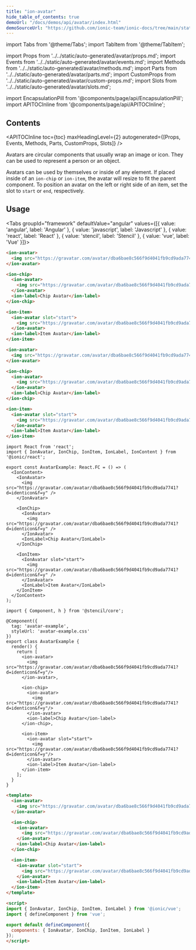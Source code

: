 ```yaml
---
title: "ion-avatar"
hide_table_of_contents: true
demoUrl: "/docs/demos/api/avatar/index.html"
demoSourceUrl: "https://github.com/ionic-team/ionic-docs/tree/main/static/demos/api/avatar/index.html"
---
```

import Tabs from '@theme/Tabs';
import TabItem from '@theme/TabItem';

import Props from '../../static/auto-generated/avatar/props.md';
import Events from '../../static/auto-generated/avatar/events.md';
import Methods from '../../static/auto-generated/avatar/methods.md';
import Parts from '../../static/auto-generated/avatar/parts.md';
import CustomProps from '../../static/auto-generated/avatar/custom-props.md';
import Slots from '../../static/auto-generated/avatar/slots.md';

<head>
  <title>ion-avatar: Circular Application Avatar Icon Component</title>
  <meta name="description" content="Ion-avatars are circular application components that wrap an image or icon. They can represent a person or an object, by themselves or inside of any element." />
</head>

import EncapsulationPill from '@components/page/api/EncapsulationPill';
import APITOCInline from '@components/page/api/APITOCInline';

<EncapsulationPill type="shadow" />

<h2 className="table-of-contents__title">Contents</h2>

<APITOCInline
  toc={toc}
  maxHeadingLevel={2}
  autogenerated={[Props, Events, Methods, Parts, CustomProps, Slots]}
/>



Avatars are circular components that usually wrap an image or icon. They can be used to represent a person or an object.

Avatars can be used by themselves or inside of any element. If placed inside of an `ion-chip` or `ion-item`, the avatar will resize to fit the parent component. To position an avatar on the left or right side of an item, set the slot to `start` or `end`, respectively.




## Usage

<Tabs groupId="framework" defaultValue="angular" values={[{ value: 'angular', label: 'Angular' }, { value: 'javascript', label: 'Javascript' }, { value: 'react', label: 'React' }, { value: 'stencil', label: 'Stencil' }, { value: 'vue', label: 'Vue' }]}>

<TabItem value="angular">

```html
<ion-avatar>
  <img src="https://gravatar.com/avatar/dba6bae8c566f9d4041fb9cd9ada7741?d=identicon&f=y">
</ion-avatar>

<ion-chip>
  <ion-avatar>
    <img src="https://gravatar.com/avatar/dba6bae8c566f9d4041fb9cd9ada7741?d=identicon&f=y">
  </ion-avatar>
  <ion-label>Chip Avatar</ion-label>
</ion-chip>

<ion-item>
  <ion-avatar slot="start">
    <img src="https://gravatar.com/avatar/dba6bae8c566f9d4041fb9cd9ada7741?d=identicon&f=y">
  </ion-avatar>
  <ion-label>Item Avatar</ion-label>
</ion-item>
```

</TabItem>


<TabItem value="javascript">

```html
<ion-avatar>
  <img src="https://gravatar.com/avatar/dba6bae8c566f9d4041fb9cd9ada7741?d=identicon&f=y">
</ion-avatar>

<ion-chip>
  <ion-avatar>
    <img src="https://gravatar.com/avatar/dba6bae8c566f9d4041fb9cd9ada7741?d=identicon&f=y">
  </ion-avatar>
  <ion-label>Chip Avatar</ion-label>
</ion-chip>

<ion-item>
  <ion-avatar slot="start">
    <img src="https://gravatar.com/avatar/dba6bae8c566f9d4041fb9cd9ada7741?d=identicon&f=y">
  </ion-avatar>
  <ion-label>Item Avatar</ion-label>
</ion-item>
```

</TabItem>


<TabItem value="react">

```tsx
import React from 'react';
import { IonAvatar, IonChip, IonItem, IonLabel, IonContent } from '@ionic/react';

export const AvatarExample: React.FC = () => (
  <IonContent>
    <IonAvatar>
      <img src="https://gravatar.com/avatar/dba6bae8c566f9d4041fb9cd9ada7741?d=identicon&f=y" />
    </IonAvatar>

    <IonChip>
      <IonAvatar>
        <img src="https://gravatar.com/avatar/dba6bae8c566f9d4041fb9cd9ada7741?d=identicon&f=y" />
      </IonAvatar>
      <IonLabel>Chip Avatar</IonLabel>
    </IonChip>

    <IonItem>
      <IonAvatar slot="start">
        <img src="https://gravatar.com/avatar/dba6bae8c566f9d4041fb9cd9ada7741?d=identicon&f=y" />
      </IonAvatar>
      <IonLabel>Item Avatar</IonLabel>
    </IonItem>
  </IonContent>
);
```

</TabItem>


<TabItem value="stencil">

```tsx
import { Component, h } from '@stencil/core';

@Component({
  tag: 'avatar-example',
  styleUrl: 'avatar-example.css'
})
export class AvatarExample {
  render() {
    return [
      <ion-avatar>
        <img src="https://gravatar.com/avatar/dba6bae8c566f9d4041fb9cd9ada7741?d=identicon&f=y"/>
      </ion-avatar>,

      <ion-chip>
        <ion-avatar>
          <img src="https://gravatar.com/avatar/dba6bae8c566f9d4041fb9cd9ada7741?d=identicon&f=y"/>
        </ion-avatar>
        <ion-label>Chip Avatar</ion-label>
      </ion-chip>,

      <ion-item>
        <ion-avatar slot="start">
          <img src="https://gravatar.com/avatar/dba6bae8c566f9d4041fb9cd9ada7741?d=identicon&f=y"/>
        </ion-avatar>
        <ion-label>Item Avatar</ion-label>
      </ion-item>
    ];
  }
}
```

</TabItem>


<TabItem value="vue">

```html
<template>
  <ion-avatar>
    <img src="https://gravatar.com/avatar/dba6bae8c566f9d4041fb9cd9ada7741?d=identicon&f=y">
  </ion-avatar>

  <ion-chip>
    <ion-avatar>
      <img src="https://gravatar.com/avatar/dba6bae8c566f9d4041fb9cd9ada7741?d=identicon&f=y">
    </ion-avatar>
    <ion-label>Chip Avatar</ion-label>
  </ion-chip>

  <ion-item>
    <ion-avatar slot="start">
      <img src="https://gravatar.com/avatar/dba6bae8c566f9d4041fb9cd9ada7741?d=identicon&f=y">
    </ion-avatar>
    <ion-label>Item Avatar</ion-label>
  </ion-item>
</template>

<script>
import { IonAvatar, IonChip, IonItem, IonLabel } from '@ionic/vue';
import { defineComponent } from 'vue';

export default defineComponent({
  components: { IonAvatar, IonChip, IonItem, IonLabel }
});
</script>
```

</TabItem>

</Tabs>

<Props />
<Events />
<Methods />
<Parts />
<CustomProps />
<Slots />